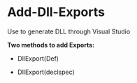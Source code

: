 # Add-Dll-Exports
Use to generate DLL through Visual Studio

**Two methods to add Exports:**

- DllExport(Def)

- DllExport(declspec)

